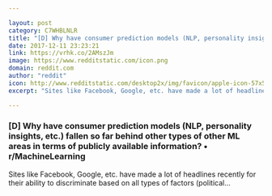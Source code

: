 ```yaml
---

layout: post
category: C7WHBLNLR
title: "[D] Why have consumer prediction models (NLP, personality insights, etc.) fallen so far behind other types of other ML areas in terms of publicly available information? • r/MachineLearning"
date: 2017-12-11 23:23:21
link: https://vrhk.co/2AMszJm
image: https://www.redditstatic.com/icon.png
domain: reddit.com
author: "reddit"
icon: http://www.redditstatic.com/desktop2x/img/favicon/apple-icon-57x57.png
excerpt: "Sites like Facebook, Google, etc. have made a lot of headlines recently for their ability to discriminate based on all types of factors (political..."

---
```


### [D] Why have consumer prediction models (NLP, personality insights, etc.) fallen so far behind other types of other ML areas in terms of publicly available information? • r/MachineLearning

Sites like Facebook, Google, etc. have made a lot of headlines recently for their ability to discriminate based on all types of factors (political...